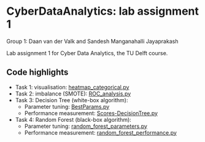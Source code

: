 # CyberDataAnalytics: lab assignment 1
Group 1: Daan van der Valk and Sandesh Manganahalli Jayaprakash

Lab assignment 1 for Cyber Data Analytics, the TU Delft course.

## Code highlights
* Task 1: visualisation: [heatmap_categorical.py](https://github.com/DaanvanderValk/CyberDataAnalytics/blob/master/Assignment%201/Code/Visualization/heatmap_categorical.py)
* Task 2: imbalance (SMOTE): [ROC_analysis.py](https://github.com/DaanvanderValk/CyberDataAnalytics/blob/master/Assignment%201/Code/Imbalance/ROC_analysis.py)
* Task 3: Decision Tree (white-box algorithm):
     * Parameter tuning: [BestParams.py](https://github.com/DaanvanderValk/CyberDataAnalytics/blob/master/Assignment%201/Code/White-Box/BestParams.py)
     * Performance measurement: [Scores-DecisionTree.py](https://github.com/DaanvanderValk/CyberDataAnalytics/blob/master/Assignment%201/Code/White-Box/Scores-DecisionTree.py)
* Task 4: Random Forest (black-box algorithm):
     * Parameter tuning: [random\_forest\_parameters.py](https://github.com/DaanvanderValk/CyberDataAnalytics/blob/master/Assignment%201/Code/Black-Box/random_forest_parameters.py)
     * Performance measurement: [random\_forest\_performance.py](https://github.com/DaanvanderValk/CyberDataAnalytics/blob/master/Assignment%201/Code/Black-Box/random_forest_performance.py)

